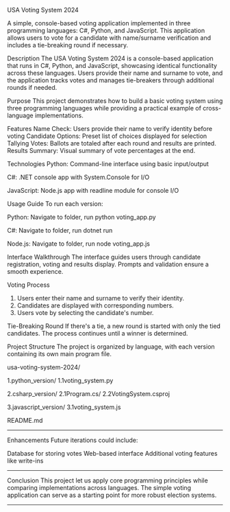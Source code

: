 USA Voting System 2024

A simple, console-based voting application implemented in three programming languages: C#, Python, and JavaScript. This application allows users to vote for a candidate with name/surname verification and includes a tie-breaking round if necessary.


Description
The USA Voting System 2024 is a console-based application that runs in C#, Python, and JavaScript, showcasing identical functionality across these languages. Users provide their name and surname to vote, and the application tracks votes and manages tie-breakers through additional rounds if needed.

Purpose
This project demonstrates how to build a basic voting system using three programming languages while providing a practical example of cross-language implementations.


Features
Name Check: Users provide their name to verify identity before voting
Candidate Options: Preset list of choices displayed for selection
Tallying Votes: Ballots are totaled after each round and results are printed.
Results Summary: Visual summary of vote percentages at the end.


Technologies
Python: Command-line interface using basic input/output

C#: .NET console app with System.Console for I/O

JavaScript: Node.js app with readline module for console I/O


Usage Guide
To run each version:

Python: Navigate to folder, run python voting_app.py

C#: Navigate to folder, run dotnet run

Node.js: Navigate to folder, run node voting_app.js


Interface Walkthrough
The interface guides users through candidate registration, voting and results display. Prompts and validation ensure a smooth experience.

Voting Process
1.	Users enter their name and surname to verify their identity.
2.	Candidates are displayed with corresponding numbers.
3.	Users vote by selecting the candidate's number.

Tie-Breaking Round
If there's a tie, a new round is started with only the tied candidates. The process continues until a winner is determined.

Project Structure
The project is organized by language, with each version containing its own main program file.

usa-voting-system-2024/

1.python_version/
  1.1voting_system.py
  
 2.csharp_version/
  2.1Program.cs/
   2.2VotingSystem.csproj

 3.javascript_version/
   3.1voting_system.js

README.md

________________________________________
Enhancements
Future iterations could include:

Database for storing votes
Web-based interface
Additional voting features like write-ins
________________________________________
Conclusion
This project let us apply core programming principles while comparing implementations across languages. The simple voting application can serve as a starting point for more robust election systems.
________________________________________

